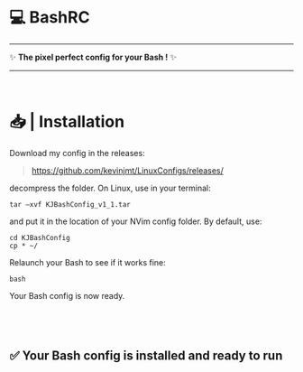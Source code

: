 # 💻 BashRC

---

✨ **The pixel perfect config for your Bash !** ✨

---

<br>

# 📥 | Installation

Download my config in the releases:
> https://github.com/kevinjmt/LinuxConfigs/releases/

decompress the folder. On Linux, use in your terminal:
```shell
tar –xvf KJBashConfig_v1_1.tar
```
and put it in the location of your NVim config folder.
By default, use:

```shell
cd KJBashConfig
cp * ~/
```


Relaunch your Bash to see if it works fine:
```shell
bash
```
Your Bash config is now ready.
#


<br>

## ✅ Your Bash config is installed and ready to run

<br>
